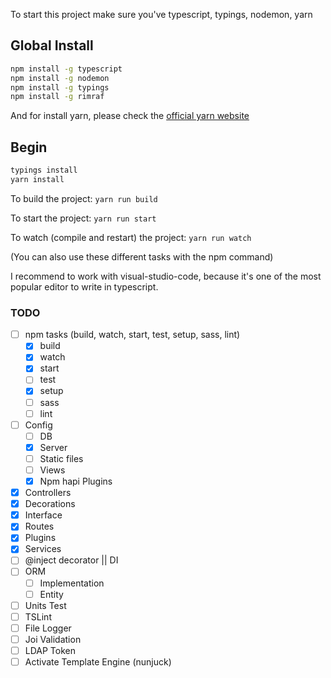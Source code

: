 To start this project make sure you've typescript, typings, nodemon, yarn

## Global Install

```bash
npm install -g typescript
npm install -g nodemon
npm install -g typings
npm install -g rimraf
```

And for install yarn, please check the [official yarn website]

## Begin

```bash
typings install
yarn install
```

To build the project: ```yarn run build```

To start the project: ``` yarn run start ```

To watch (compile and restart) the project: ``` yarn run watch ```

(You can also use these different tasks with the npm command)

I recommend to work with visual-studio-code, because it's one of the most popular editor to write in typescript.

### TODO
- [ ] npm tasks (build, watch, start, test, setup, sass, lint)
    - [x] build
    - [x] watch
    - [x] start
    - [ ] test
    - [x] setup
    - [ ] sass
    - [ ] lint
- [ ] Config
    - [ ] DB
    - [x] Server
    - [ ] Static files
    - [ ] Views
    - [x] Npm hapi Plugins
- [x] Controllers
- [x] Decorations
- [x] Interface
- [x] Routes
- [x] Plugins
- [x] Services
- [ ] @inject decorator || DI
- [ ] ORM
    - [ ] Implementation
    - [ ] Entity
- [ ] Units Test
- [ ] TSLint
- [ ] File Logger
- [ ] Joi Validation
- [ ] LDAP Token
- [ ] Activate Template Engine (nunjuck)

[official yarn website]: https://yarnpkg.com/fr/docs/install#linux-tab